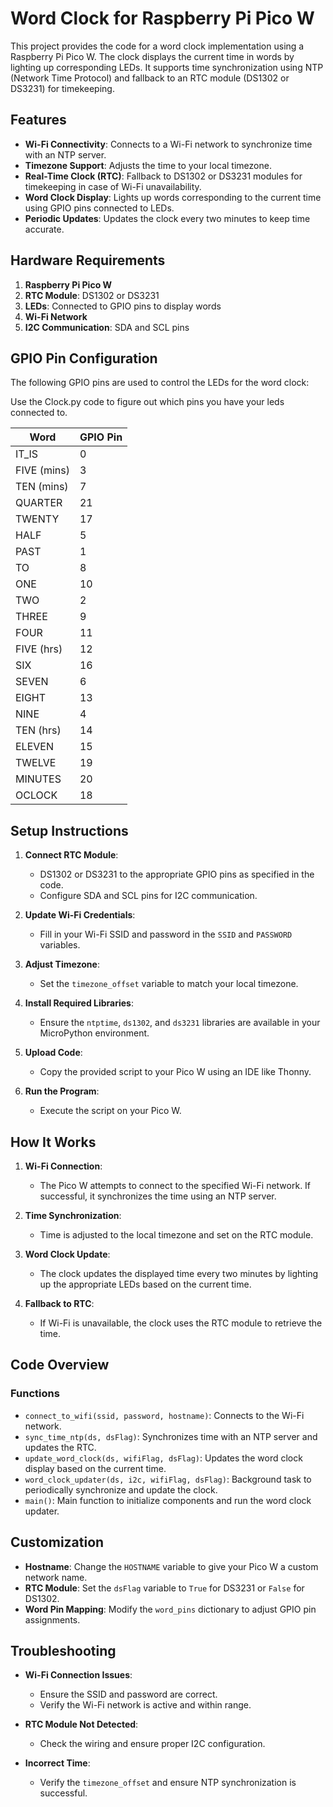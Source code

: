 # Word Clock for Raspberry Pi Pico W

This project provides the code for a word clock implementation using a Raspberry Pi Pico W. The clock displays the current time in words by lighting up corresponding LEDs. It supports time synchronization using NTP (Network Time Protocol) and fallback to an RTC module (DS1302 or DS3231) for timekeeping.

## Features

- **Wi-Fi Connectivity**: Connects to a Wi-Fi network to synchronize time with an NTP server.
- **Timezone Support**: Adjusts the time to your local timezone.
- **Real-Time Clock (RTC)**: Fallback to DS1302 or DS3231 modules for timekeeping in case of Wi-Fi unavailability.
- **Word Clock Display**: Lights up words corresponding to the current time using GPIO pins connected to LEDs.
- **Periodic Updates**: Updates the clock every two minutes to keep time accurate.

## Hardware Requirements

1. **Raspberry Pi Pico W**
2. **RTC Module**: DS1302 or DS3231
3. **LEDs**: Connected to GPIO pins to display words
4. **Wi-Fi Network**
5. **I2C Communication**: SDA and SCL pins

## GPIO Pin Configuration

The following GPIO pins are used to control the LEDs for the word clock:

Use the Clock.py code to figure out which pins you have your leds connected to.

| Word        | GPIO Pin |
|-------------|----------|
| IT_IS       | 0        |
| FIVE (mins) | 3        |
| TEN (mins)  | 7        |
| QUARTER     | 21       |
| TWENTY      | 17       |
| HALF        | 5        |
| PAST        | 1        |
| TO          | 8        |
| ONE         | 10       |
| TWO         | 2        |
| THREE       | 9        |
| FOUR        | 11       |
| FIVE (hrs)  | 12       |
| SIX         | 16       |
| SEVEN       | 6        |
| EIGHT       | 13       |
| NINE        | 4        |
| TEN (hrs)   | 14       |
| ELEVEN      | 15       |
| TWELVE      | 19       |
| MINUTES     | 20       |
| OCLOCK      | 18       |

## Setup Instructions

1. **Connect RTC Module**:
   - DS1302 or DS3231 to the appropriate GPIO pins as specified in the code.
   - Configure SDA and SCL pins for I2C communication.

2. **Update Wi-Fi Credentials**:
   - Fill in your Wi-Fi SSID and password in the `SSID` and `PASSWORD` variables.

3. **Adjust Timezone**:
   - Set the `timezone_offset` variable to match your local timezone.

4. **Install Required Libraries**:
   - Ensure the `ntptime`, `ds1302`, and `ds3231` libraries are available in your MicroPython environment.

5. **Upload Code**:
   - Copy the provided script to your Pico W using an IDE like Thonny.

6. **Run the Program**:
   - Execute the script on your Pico W.

## How It Works

1. **Wi-Fi Connection**:
   - The Pico W attempts to connect to the specified Wi-Fi network. If successful, it synchronizes the time using an NTP server.

2. **Time Synchronization**:
   - Time is adjusted to the local timezone and set on the RTC module.

3. **Word Clock Update**:
   - The clock updates the displayed time every two minutes by lighting up the appropriate LEDs based on the current time.

4. **Fallback to RTC**:
   - If Wi-Fi is unavailable, the clock uses the RTC module to retrieve the time.

## Code Overview

### Functions

- `connect_to_wifi(ssid, password, hostname)`: Connects to the Wi-Fi network.
- `sync_time_ntp(ds, dsFlag)`: Synchronizes time with an NTP server and updates the RTC.
- `update_word_clock(ds, wifiFlag, dsFlag)`: Updates the word clock display based on the current time.
- `word_clock_updater(ds, i2c, wifiFlag, dsFlag)`: Background task to periodically synchronize and update the clock.
- `main()`: Main function to initialize components and run the word clock updater.

## Customization

- **Hostname**: Change the `HOSTNAME` variable to give your Pico W a custom network name.
- **RTC Module**: Set the `dsFlag` variable to `True` for DS3231 or `False` for DS1302.
- **Word Pin Mapping**: Modify the `word_pins` dictionary to adjust GPIO pin assignments.

## Troubleshooting

- **Wi-Fi Connection Issues**:
  - Ensure the SSID and password are correct.
  - Verify the Wi-Fi network is active and within range.

- **RTC Module Not Detected**:
  - Check the wiring and ensure proper I2C configuration.

- **Incorrect Time**:
  - Verify the `timezone_offset` and ensure NTP synchronization is successful.

